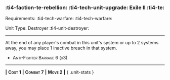 ### :ti4-faction-te-rebellion: :ti4-tech-unit-upgrade: **Exile II** :ti4-te:

Requirements: :ti4-tech-warfare: :ti4-tech-warfare:

Unit Type: Destroyer :ti4-unit-destroyer:

---

At the end of any player's combat in this unit's system or up to 2 systems away, you may place 1 inactive breach in that system.

* <span style="font-variant:small-caps;">Anti-Fighter Barrage 6 (x3)</span>

---

__|__ <span style="font-variant:small-caps;white-space: nowrap;">**Cost 1**</span> __|__ <span style="font-variant:small-caps;white-space: nowrap;">**Combat 7**</span> __|__ <span style="font-variant:small-caps;white-space: nowrap;">**Move 2**</span> __|__
{ .unit-stats }
